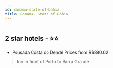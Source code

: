 ```yaml
---
id: camamu-state-of-bahia
title: Camamu, State of Bahia
---
```


<center><img src="https://static.hotelurbano.com/reservas/prod0/5/5553/5592d4d926f1b_costa 02.jpg" alt="" /></center>


##  2 star hotels - ⭐️⭐️

-    [Pousada Costa do Dendê](https://us.hurb.com/hotels/camamu/pousada-costa-do-dende-5553?cmp=18055) Prices from R$880.02
   > Inn in front of Porto to Barra Grande
